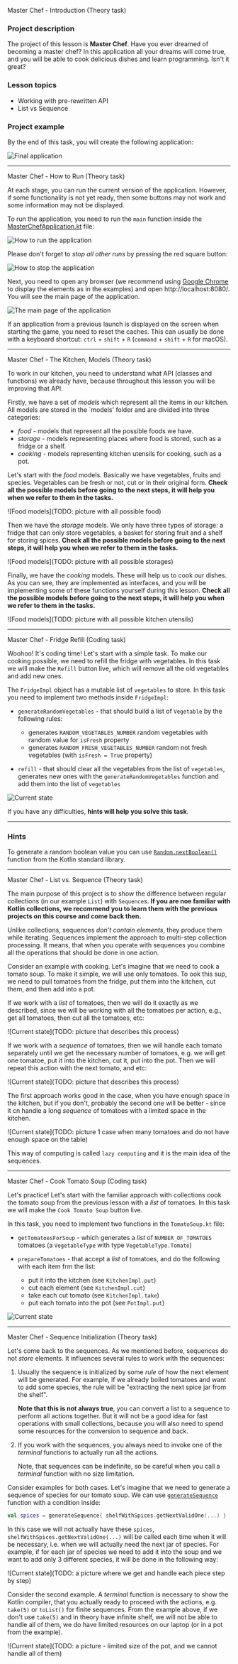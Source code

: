 Master Chef - Introduction (Theory task)

### Project description


The project of this lesson is **Master Chef**.
Have you ever dreamed of becoming a master chef? 
In this application all your dreams will come true, and you will be able 
to cook delicious dishes and learn programming. Isn't it great?

### Lesson topics

- Working with pre-rewritten API
- List vs Sequence

### Project example

By the end of this task, you will create the following application:

![Final application](TODO)

______________

Master Chef - How to Run (Theory task)

At each stage, you can run the current version of the application.
However, if some functionality is not yet ready,
then some buttons may not work and some information may not be displayed.

To run the application, you need to run the `main` function inside
the [MasterChefApplication.kt](psi_element://org.jetbrains.kotlin.course.culinary.MasterChefApplicationKt#main) file:

![How to run the application](TODO)

Please don't forget to _stop all other runs_ by pressing the red square button:

![How to stop the application](TODO)

Next, you need to open any browser (we recommend using [Google Chrome](https://www.google.com/chrome/) to display the elements as in the examples)
and open http://localhost:8080/. You will see the main page of the application.

<div class="hint" title="Click me to view what the main page of the application looks like">

![The main page of the application](TODO)

</div>

<div class="hint" title="Click me if the application from the last launch is displayed">

If an application from a previous launch is displayed on the screen when starting the game, you need to reset the caches.
This can usually be done with a keyboard shortcut: `ctrl` + `shift` + `R` (`command` + `shift` + `R` for macOS).
</div>

______________

Master Chef - The Kitchen, Models (Theory task)

To work in our kitchen, you need to understand what API (classes and functions) we already have, 
because throughout this lesson you will be improving that API.

Firstly, we have a set of _models_ which represent all the items in our kitchen.
All models are stored in the `models' folder and are divided into three categories:
- _food_ - models that represent all the possible foods we have.
- _storage_ - models representing places where food is stored, such as a fridge or a shelf.
- _cooking_ - models representing kitchen utensils for cooking, such as a pot.

Let's start with the _food_ models. Basically we have vegetables, fruits and species.
Vegetables can be fresh or not, cut or in their original form. 
**Check all the possible models before going to the next steps, 
it will help you when we refer to them in the tasks.**

![Food models](TODO: picture with all possible food)

Then we have the _storage_ models.
We only have three types of storage: a fridge that can only store vegetables, 
a basket for storing fruit and a shelf for storing spices.
**Check all the possible models before going to the next steps,
it will help you when we refer to them in the tasks.**

![Food models](TODO: picture with all possible storages)

Finally, we have the _cooking_ models. 
These will help us to cook our dishes. 
As you can see, they are implemented as interfaces, 
and you will be implementing some of these functions yourself during this lesson.
**Check all the possible models before going to the next steps,
it will help you when we refer to them in the tasks.**

![Food models](TODO: picture with all possible kitchen utensils)

______________

Master Chef - Fridge Refill (Coding task)


Woohoo! It's coding time! Let's start with a simple task. 
To make our cooking possible, we need to refill the fridge with vegetables. 
In this task we will make the `Refill` button live, which will remove all the old vegetables and add new ones.

The `FridgeImpl` object has a mutable list of `vegetables` to store.
In this task you need to implement two methods inside `FridgeImpl`:

- `generateRandomVegetables` - that should build a list of `Vegetable` by the following rules:

    - generates `RANDOM_VEGETABLES_NUMBER` random vegetables with random value for `isFresh` property
    - generates `RANDOM_FRESH_VEGETABLES_NUMBER` random not fresh vegetables (with `isFresh = True` property)

- `refill` - that should clear all the vegetables from the list of `vegetables`, 
generates new ones with the `generateRandomVegetables` function and add them into the list of `vegetables` 

<div class="hint" title="Click me to view the expected state of the application after completing this task">

![Current state](TODO)

</div>

If you have any difficulties, **hints will help you solve this task**.

----

### Hints

<div class="hint" title="Click me to learn how to generate a random boolean value">

To generate a random boolean value you can use [`Random.nextBoolean()`](https://kotlinlang.org/api/latest/jvm/stdlib/kotlin.random/-random/next-boolean.html) function from the Kotlin standard library.
</div>

______________

Master Chef - List vs. Sequence (Theory task)

The main purpose of this project is to show the difference between regular collections 
(in our example `List`) with `Sequence`s.
**If you are noe familiar with Kotlin collections, we recommend you to learn them with the previous projects on this course and come back then.**

Unlike collections, sequences _don't contain elements_, they produce them while iterating. 
Sequences implement the approach to multi-step collection processing.
It means, that when you operate with sequences you combine all the operations that should be done in one action.

Consider an example with cooking.
Let's imagine that we need to cook a tomato soup. 
To make it simple, we will use only tomatoes.
To ook this sup, we need to pull tomatoes from the fridge, put them into the kitchen, cut them, and then add into a pot.

If we work with a _list_ of tomatoes, then we will do it exactly as we described, 
since we will be working with all the tomatoes per action, e.g., get all tomatoes, then cut all the tomatoes, etc:

![Current state](TODO: picture that describes this process)

If we work with a _sequence_ of tomatoes, then we will handle each tomato separately until we get the necessary number of tomatoes, e.g.
we will get one tomatoe, put it into the kitchen, cut it, put into the pot. Then we will repeat this action with the next tomato, and etc:

![Current state](TODO: picture that describes this process)

The first approach works good in the case, when you have enough space in the kitchen, but if you don't, 
probably the second one will be better - since it cn handle a long _sequence_ of tomatoes with a limited space in the kitchen.

![Current state](TODO: picture 1 case when many tomatoes and do not have enough space on the table)

This way of computing is called `lazy computing` and it is the main idea of the sequences.

______________

Master Chef - Cook Tomato Soup (Coding task)

Let's practice! Let's start with the familiar approach with collections cook the tomato soup from the previous lesson with a _list_ of tomatoes.
In this task we will make the `Cook Tomato Soup` button live.

In this task, you need to implement two functions in the `TomatoSoup.kt` file:

- `getTomatoesForSoup` - which generates a _list_ of `NUMBER_OF_TOMATOES` tomatoes (a `VegetableType` with type `VegetableType.Tomato`)
- `prepareTomatoes` - that accept a _list_ of tomatoes, and do the following with each item frm the list:

  - put it into the kitchen (see `KitchenImpl.put`)
  - cut each element (see `KitchenImpl.cut`)
  - take each cut tomato (see `KitchenImpl.take`)
  - put each tomato into the pot (see `PotImpl.put`)

<div class="hint" title="Click me to view the expected state of the application after completing this task">

![Current state](TODO)

</div>

______________

Master Chef - Sequence Initialization (Theory task)

Let's come back to the sequences. As we mentioned before, sequences do not _store_ elements.
It influences several rules to work with the sequences:

1) Usually the sequence is initialized by some _rule_ of how the next element will be generated. For example, if we already boiled tomatoes and want to add some species, the rule will be "extracting the next spice jar from the shelf".

   **Note that this is not always true**, you can convert a list to a sequence to perform all actions together. But it will not be a good idea for fast operations with small collections, because you will also need to spend some resources for the conversion to sequence and back.

2) If you work with the sequences, you always need to invoke one of the _terminal_ functions to actually run all the actions. 

    Note, that sequences can be indefinite, so be careful when you call a _terminal_ function with no size limitation. 

Consider examples for both cases. Let's imagine that we need to generate a sequence of species for our tomato soup.
We can use [`generateSequence`](https://kotlinlang.org/api/latest/jvm/stdlib/kotlin.sequences/generate-sequence.html) function with a condition inside:

```kotlin
val spices = generateSequence{ shelfWithSpices.getNextValidOne(...) }
```

In this case we will not actually have these `spices`, `shelfWithSpices.getNextValidOne(...)` will be called each time when it will be necessary, i.e. when we will actually need the next jar of species.
For example, if for each jar of species we need to add it into the soup and we want to add only 3 different species, it will be done in the following way:

![Current state](TODO: a picture where we get and handle each piece step by step)

Consider the second example. A _terminal_ function is necessary to show the Kotlin compiler, that you actually ready to proceed with the actions, e.g. `take(5)` or `toList()` for finite sequences.
From the example above, if we don't use `take(5)` and in theory have infinite shelf, we will not be able to handle all of them, we do have limited resources on our laptop (or in a pot from the example).

![Current state](TODO: a picture - limited size of the pot, and we cannot handle all of them)
